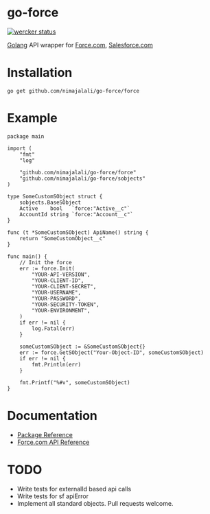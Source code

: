 go-force
======

[![wercker status](https://app.wercker.com/status/66ea433103de60e20ce0f96340a75828/m "wercker status")](https://app.wercker.com/project/bykey/66ea433103de60e20ce0f96340a75828)

[Golang](http://golang.org/) API wrapper for [Force.com](http://www.force.com/), [Salesforce.com](http://www.salesforce.com/)

Installation
============
	go get github.com/nimajalali/go-force/force

Example
============

	package main

	import (
		"fmt"
		"log"
	
		"github.com/nimajalali/go-force/force"
		"github.com/nimajalali/go-force/sobjects"
	)
	
	type SomeCustomSObject struct {
		sobjects.BaseSObject
		Active    bool   `force:"Active__c"`
		AccountId string `force:"Account__c"`
	}
	
	func (t *SomeCustomSObject) ApiName() string {
		return "SomeCustomObject__c"
	}

	func main() {
		// Init the force
		err := force.Init(
			"YOUR-API-VERSION", 
			"YOUR-CLIENT-ID", 
			"YOUR-CLIENT-SECRET", 
			"YOUR-USERNAME", 
			"YOUR-PASSWORD", 
			"YOUR-SECURITY-TOKEN", 
			"YOUR-ENVIRONMENT",
		)
		if err != nil {
			log.Fatal(err)
		}

		someCustomSObject := &SomeCustomSObject{}
		err := force.GetSObject("Your-Object-ID", someCustomSObject)
		if err != nil {
			fmt.Println(err)
		}
		
		fmt.Printf("%#v", someCustomSObject)
	}

Documentation
=======

* [Package Reference](http://godoc.org/github.com/nimajalali/go-force/force)
* [Force.com API Reference](http://www.salesforce.com/us/developer/docs/api_rest/)

TODO
=================
* Write tests for externalId based api calls
* Write tests for sf apiError
* Implement all standard objects. Pull requests welcome.
